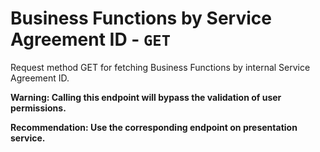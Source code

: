 # Business Functions by Service Agreement ID - `GET`

Request method GET for fetching Business Functions by internal Service Agreement ID.

**Warning: Calling this endpoint will bypass the validation of user permissions.**

**Recommendation: Use the corresponding endpoint on presentation service.**
